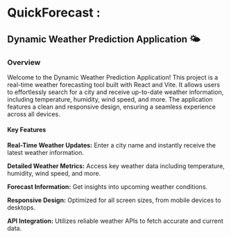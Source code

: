 # QuickForecast :

## Dynamic Weather Prediction Application 🌤️
### Overview
Welcome to the Dynamic Weather Prediction Application! This project is a real-time weather forecasting tool built with React and Vite. It allows users to effortlessly search for a city and receive up-to-date weather information, including temperature, humidity, wind speed, and more. The application features a clean and responsive design, ensuring a seamless experience across all devices.

#### Key Features
**Real-Time Weather Updates:** Enter a city name and instantly receive the latest weather information.

**Detailed Weather Metrics:** Access key weather data including temperature, humidity, wind speed, and more.

**Forecast Information:** Get insights into upcoming weather conditions.

**Responsive Design:** Optimized for all screen sizes, from mobile devices to desktops.

**API Integration:** Utilizes reliable weather APIs to fetch accurate and current data.
